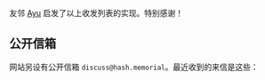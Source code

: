 友邻 [Ayu](https://ayu.land/) 启发了以上收发列表的实现。特别感谢！

## 公开信箱

网站另设有公开信箱 `discuss@hash.memorial`。最近收到的来信是这些：

